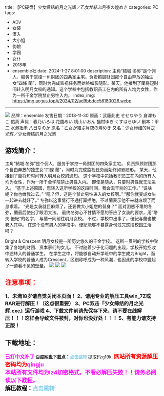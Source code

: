 title: 【PC硬盘】少女缔结的月之光辉／乙女が結ぶ月夜の煌めき
categories: PC
tags:
- ADV
- 女装
- 潜入
- 大小姐
- 伪娘
- 学园
- 女仆
- 2018年
- ensemble社
date: 2024-1-27 8:01:00
description: 主角“結城 冬弥”是个佣人，服务于掌控一角财团的四条家主宅。负责照顾财团那个自由奔放的独生女“四條 蘭”，同时为完成监视任务而始终如影随形。某天，他接到了蘭将短时间转入明月女校的通知。这个学校中包括教职员工在内的所有人均为女性，作为一所千金学院禁止男性入内。
index_img: https://img.acgus.top/i/2024/02/ad9bbdcc56180026.webp
---
![](https://img.acgus.top/i/2024/02/ad9bbdcc56180026.webp)
品牌：ensemble
发售日期：2018-11-30
原画：武藤此史 せせなやう 倉澤もこ 佑真
声优：春乃いろは 花園めい 桃山いおん 猫村ゆき くすはらゆい
剧本：甲二 水瀬拓未 八日なのか
原名：乙女が結ぶ月夜の煌めき
又名：少女缔结的月之光辉／少女缔结的月之光辉

## 游戏简介：
主角“結城 冬弥”是个佣人，服务于掌控一角财团的四条家主宅。
负责照顾财团那个自由奔放的独生女“四條 蘭”，同时为完成监视任务而始终如影随形。
某天，他接到了蘭将短时间转入明月女校的通知。
这个学校中包括教职员工在内的所有人均为女性，作为一所千金学院禁止男性入内。
即使是随从，只要时男性就无法进入。
“基于上述原因，您转入这所学校的这段时间，我会去干别的工作。”
“说啥呢？你也给我过去。”
“嗯？但，这是个禁止男性进入的女校啊。”
“那你就变成女生一起进去就好了。”
冬弥以这事情行不通打算拒绝，不过蘭表示他不来就麻烦了而恳求着。
“光是女装就巨麻烦了，还要做大小姐您的替身？”
面对困惑不堪的冬弥，蘭最后使出了眼泪大法。
最终冬弥心不甘情不愿的答应了女装的要求，用”塔矢 優紀”的名字，
与蘭一同前往明月女校。
不过，学校中出事了，優紀与蘭也被卷入其中。
在这个没有男人的学校中，優紀能够不暴露身份过完这段校园生活吗？

Bright & Crescent
明月女校是一所历史悠久的千金学校。
这所一贯制的学校中聚集了各地的财团、资本家们的女儿。
不过随着少子化问题的出现，学校开始招收中途转入的普通学生。
在学生之中，将能够自动升学班中的学生成为Bright，而转入学校的普通人成为Crescent，区别称呼成为一种风潮，也因此的学校中竖起了一道看不见的壁垒。
![](https://img.acgus.top/i/2024/02/e61af5e134180034.webp)
![](https://img.acgus.top/i/2024/02/8c681fabbc180031.webp)
![](https://img.acgus.top/i/2024/02/7c190cdced180028.webp)





## <font color=#FF0000 >注意事项：</font>
<font size=3><b>1、未满18岁请自觉关闭本页面！
2、请用专业的解压工具win_7Z或RAR进行解压！（这点很重要）
3、PC双击『少女缔结的月之光辉.exe』运行游戏
4、下载文件前请先保存下来，请不要在线解压！！！这样会导致文件被封，对你也没好处！！！
5、有能力请支持正版！</b></font>

## 下载地址：
<font color=#FF00FF size=3><b>已打中文补丁</b></font>
<b>百度网盘下载点：</b><a href="https://pan.baidu.com/s/1HoVIyQJywtSbYmJSdPAwBQ?pwd=g19k" style="color: #87CEEB;"><b>点击跳转</b></a> 提取码:g19k
<a style="padding: 0" href="https://post.qingju.org/AD/"><img style="max-width:100%" src="https://img.acgus.top/i/2024/07/478f689b8021d8d499ab43d21acf137a.gif" alt=""></a>
<b><font color=#FF0000 size=4>网站所有资源解压密码均为</b></font><b><font color=#FF00FF size=4>qingju</font><font color=#FF0000 ></font></b><br><b><font color=#FF00FF size=4>本站所有文件均为lz4加密格式，不看必解压失败！！请务必阅读以下教程。</b></font><br><b><font color=#000 size=4>解压教程：</b><a href="https://post.qingju.org/tutorial/000/" style="color: #87CEEB;"><b>点击跳转</b></a>
